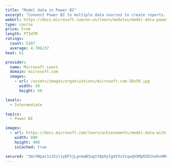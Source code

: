 ```yaml
---
title: "Model data in Power BI"
excerpt: "Connect Power BI to multiple data sources to create reports. Define the relationship between your data sources."
webUrl: https://docs.microsoft.com/en-us/learn/modules/model-data-power-bi/
type: course
price: Free
length: PT1H7M
ratings:
  count: 5307
  average: 4.706237
heat: 61

provider:
  name: Microsoft Learn
  domain: microsoft.com
  images:
    - url: /assets/images/organizations/microsoft.com-50x50.jpg
      width: 50
      height: 50

levels:
  - Intermediate

topics:
  - Power BI

images:
  - url: https://docs.microsoft.com/learn/achievements/model-data-with-power-bi-desktop-social.png
    width: 800
    height: 400
    isCached: true

secured: "3mcYWpac1s32slzyDFSjLg+mwB3ug1t8pXylgdV3zViqaqh5Mp02D1nahvHRGr+wfMbQjHiHxWq0/AoML5u8k9wfzbpgv9/pqiIDtEh5IXJVvCGuJa0YhmohDcSSHtuFXvxaAL/AJgu00Ce2VM2lpmcAdK4o1/PxApjPH3aCTMTU6iXAxu0NQ8M7oqqBveg3URvPD01J+fWYkXDwAXxFf7BNVZqpTji2P8cgkjG+VOV+kJ3872qGjGueAYOu0IcNfDLjHjSfv5W4NkSzwsogwrOH2KfKNpO5qpCBZRQ0WTvCrX2Bz4w5Brggs5jfCYOwxBYtP7bU0NR4isy3rxG4A4VYX8tDYkIwrqsaAZr1WEbAl/XyWeYsqbOSR4pg4si4mPFUk1DClUMS9M2m3Nh5VDWir3G6kEyP/CAoGn/ozYY=;LxLC0lpT74odzgLBpGEf/g=="
---
```


